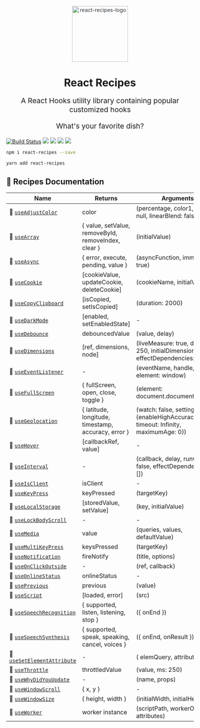 <p align="center" style="color: #343a40">
  <img
    src="https://s3.amazonaws.com/pix.iemoji.com/images/emoji/apple/ios-12/256/woman-cook.png" 
    alt="react-recipes-logo" 
    height="150" 
    width="150"
    >
  <h1 align="center">React Recipes</h1>
</p>
<p align="center" style="font-size: 1.2rem;">A React Hooks utility library containing popular customized hooks</p>
<p align="center" style="font-size: 1.2rem;">What's your favorite dish?</p>

[![Build Status](https://travis-ci.com/craig1123/react-recipes.svg?branch=master)](https://travis-ci.com/craig1123/react-recipes)
![](https://badgen.net/npm/v/react-recipes)
![](https://badgen.net/bundlephobia/minzip/react-recipes)
![](https://badgen.net/npm/dt/react-recipes)
![](https://img.shields.io/badge/license-MIT-green.svg)

```bash
npm i react-recipes --save
```

```bash
yarn add react-recipes
```

## 🥘 Recipes Documentation

| Name                                                        | Returns                                             | Arguments                                                                               |
| ----------------------------------------------------------- | --------------------------------------------------- | --------------------------------------------------------------------------------------- |
| 🍡 [`useAdjustColor`](./docs/useAdjustColor.md)             | color                                               | (percentage, color1, color2: null, linearBlend: false)                                  |
| 🥟 [`useArray`](./docs/useArray.md)                         | { value, setValue, removeById, removeIndex, clear } | (initialValue)                                                                          |
| 🔄 [`useAsync`](./docs/useAsync.md)                         | { error, execute, pending, value }                  | (asyncFunction, immediate: true)                                                        |
| 🍪 [`useCookie`](./docs/useCookie.md)                       | [cookieValue, updateCookie, deleteCookie]           | (cookieName, initialValue)                                                              |
| 🥠 [`useCopyClipboard`](./docs/useCopyClipboard.md)         | [isCopied, setIsCopied]                             | (duration: 2000)                                                                        |
| 🍩 [`useDarkMode`](./docs/useDarkMode.md)                   | [enabled, setEnabledState]                          | -                                                                                       |
| 🍜 [`useDebounce`](./docs/useDebounce.md)                   | debouncedValue                                      | (value, delay)                                                                          |
| 🥡 [`useDimensions`](./docs/useDimensions.md)               | [ref, dimensions, node]                             | (liveMeasure: true, delay: 250, initialDimensions: {}, effectDependencies: [])          |
| 🍳 [`useEventListener`](./docs/useEventListener.md)         | -                                                   | (eventName, handle, element: window)                                                    |
| 🌮 [`useFullScreen`](./docs/useFullScreen.md)               | { fullScreen, open, close, toggle }                 | (element: document.documentElement)                                                     |
| 🌯 [`useGeolocation`](./docs/useGeolocation.md)             | { latitude, longitude, timestamp, accuracy, error } | (watch: false, settings: {enableHighAccuracy: false, timeout: Infinity, maximumAge: 0}) |
| 🌭 [`useHover`](./docs/useHover.md)                         | [callbackRef, value]                                | -                                                                                       |
| 🍦 [`useInterval`](./docs/useInterval.md)                   | -                                                   | (callback, delay, runOnLoad: false, effectDependencies: [])                             |
| 🍐 [`useIsClient`](./docs/useIsClient.md)                   | isClient                                            | -                                                                                       |
| 🥧 [`useKeyPress`](./docs/useKeyPress.md)                   | keyPressed                                          | (targetKey)                                                                             |
| 🍱 [`useLocalStorage`](./docs/useLocalStorage.md)           | [storedValue, setValue]                             | (key, initialValue)                                                                     |
| 🍋 [`useLockBodyScroll`](./docs/useLockBodyScroll.md)       | -                                                   | -                                                                                       |
| 🍉 [`useMedia`](./docs/useMedia.md)                         | value                                               | (queries, values, defaultValue)                                                         |
| 🥭 [`useMultiKeyPress`](./docs/useMultiKeyPress.md)         | keysPressed                                         | (targetKey)                                                                             |
| 🔔 [`useNotification`](./docs/useNotification.md)           | fireNotify                                          | (title, options)                                                                        |
| 🥑 [`useOnClickOutside`](./docs/useOnClickOutside.md)       | -                                                   | (ref, callback)                                                                         |
| 🥒 [`useOnlineStatus`](./docs/useOnlineStatus.md)           | onlineStatus                                        | -                                                                                       |
| 🍿 [`usePrevious`](./docs/usePrevious.md)                   | previous                                            | (value)                                                                                 |
| 🍣 [`useScript`](./docs/useScript.md)                       | [loaded, error]                                     | (src)                                                                                   |
| 🍖 [`useSpeechRecognition`](./docs/useSpeechRecognition.md) | { supported, listen, listening, stop }              | ({ onEnd })                                                                             |
| 🍗 [`useSpeechSynthesis`](./docs/useSpeechSynthesis.md)     | { supported, speak, speaking, cancel, voices }      | ({ onEnd, onResult })                                                                   |
| 🧈 [`useSetElementAttribute`](./docs/useSetElementAttribute.md)     | -      | ( elemQuery, attributes)                                                                 |
| 🍏 [`useThrottle`](./docs/useThrottle.md)                   | throttledValue                                      | (value, ms: 250)                                                                        |
| 🍷 [`useWhyDidYouUpdate`](./docs/useWhyDidYouUpdate.md)     | -                                                   | (name, props)                                                                           |
| 🥖 [`useWindowScroll`](./docs/useWindowScroll.md)           | { x, y }                                            | -                                                                                       |
| 🥮 [`useWindowSize`](./docs/useWindowSize.md)               | { height, width }                                   | (initialWidth, initialHeight)                                                           |
| 🥝 [`useWorker`](./docs/useWorker.md)                       | worker instance                                     | (scriptPath, workerOptions, attributes)                                                 |
